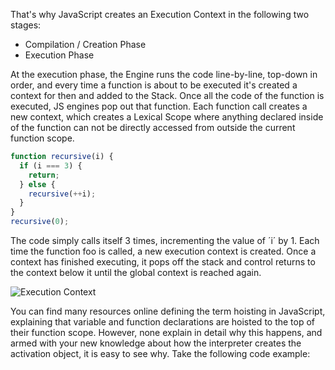 That's why JavaScript creates an Execution Context in the following two stages:

- Compilation / Creation Phase
- Execution Phase

At the execution phase, the Engine runs the code line-by-line, top-down in order, and every time a function is about to be executed it's created a context for then and added to the Stack. Once all the code of the function is executed, JS engines pop out that function. Each function call creates a new context, which creates a Lexical Scope where anything declared inside of the function can not be directly accessed from outside the current function scope.

```js
function recursive(i) {
  if (i === 3) {
    return;
  } else {
    recursive(++i);
  }
}
recursive(0);
```

The code simply calls itself 3 times, incrementing the value of ´i´ by 1. Each
time the function foo is called, a new execution context is created. Once a
context has finished executing, it pops off the stack and control returns to
the context below it until the global context is reached again.

![Execution Context](https://davidshariff.com/blog/wp-content/uploads/2012/06/es1.gif)

You can find many resources online defining the term hoisting in JavaScript, explaining that variable and function declarations are hoisted to the top of their function scope. However, none explain in detail why this happens, and armed with your new knowledge about how the interpreter creates the activation object, it is easy to see why. Take the following code example:
